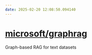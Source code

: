 ```yaml
---
date: 2025-02-20 12:08:50.094140
---
```


# [microsoft/graphrag](https://github.com/microsoft/graphrag)

Graph-based RAG for text datasets